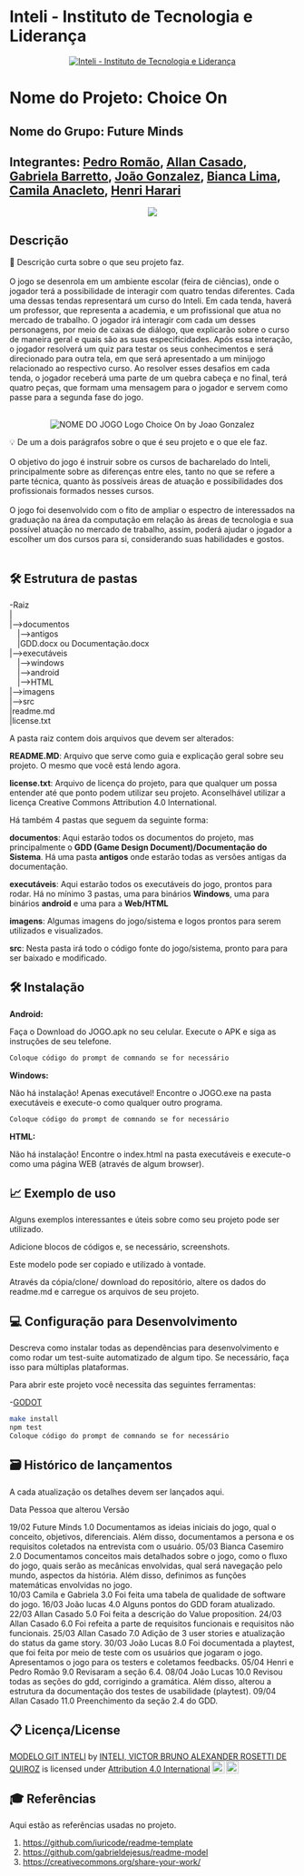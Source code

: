 # Inteli - Instituto de Tecnologia e Liderança 

<p align="center">
<a href= "https://www.inteli.edu.br/"><img src="https://www.inteli.edu.br/wp-content/uploads/2021/08/20172028/marca_1-2.png" alt="Inteli - Instituto de Tecnologia e Liderança" border="0"></a>
</p>

# Nome do Projeto: Choice On

## Nome do Grupo: Future Minds

## Integrantes: <a href="https://www.linkedin.com/in/pedro-romão-734b4920a/">Pedro Romão</a>, <a href="https://www.linkedin.com/in/allan-casado-6339a9177/">Allan Casado</a>, <a href="https://www.linkedin.com/in/victorbarq/">Gabriela Barretto</a>, <a href="https://www.linkedin.com/in/victorbarq/">João Gonzalez</a>, <a href="https://www.linkedin.com/in/victorbarq/">Bianca Lima</a>, <a href="https://www.linkedin.com/in/victorbarq/">Camila Anacleto</a>, <a href="https://www.linkedin.com/in/victorbarq/">Henri Harari</a>

<p align="center">
<img src="https://user-images.githubusercontent.com/99193652/153876844-699982fd-914f-491f-a33e-aa0ad8b4c766.png">


## Descrição

📜 Descrição curta sobre o que seu projeto faz.
<br><br>
O jogo se desenrola em um ambiente escolar (feira de ciências), onde o jogador terá a possibilidade de interagir com quatro tendas diferentes. Cada uma dessas tendas representará um curso do Inteli. Em cada tenda, haverá um professor, que representa a academia, e um profissional que atua no mercado de trabalho. O jogador irá interagir com cada um desses personagens, por meio de caixas de diálogo, que explicarão sobre o curso de maneira geral e quais são as suas especificidades. Após essa interação, o jogador resolverá um quiz para testar os seus conhecimentos e será direcionado para outra tela, em que será apresentado a um minijogo relacionado ao respectivo curso. Ao resolver esses desafios em cada tenda, o jogador receberá uma parte de um quebra cabeça e no final, terá quatro peças, que formam uma mensagem para o jogador e servem como passe para a segunda fase do jogo. 
<br><br>
<p align="center">
<img src="https://github.com/2022M1T4/Projeto1/blob/main/images/Choice%20on.jpeg?raw=true" alt="NOME DO JOGO" border="0">
  Logo Choice On by Joao Gonzalez


💡 De um a dois parágrafos sobre o que é seu projeto e o que ele faz.
<br><br>
O objetivo do jogo é instruir sobre os cursos de bacharelado do Inteli, principalmente sobre as diferenças entre eles, tanto no que se refere a parte técnica, quanto às possíveis áreas de atuação e possibilidades dos profissionais formados nesses cursos. 
<br><br>
O jogo foi desenvolvido com o fito de ampliar o espectro de interessados na graduação na área da computação em relação às áreas de tecnologia e sua possível atuação no mercado de trabalho, assim, poderá ajudar o jogador a escolher um dos cursos para si, considerando suas habilidades e gostos.
<br><br>

## 🛠 Estrutura de pastas

-Raiz<br>
|<br>
|-->documentos<br>
  &emsp;|-->antigos<br>
  &emsp;|GDD.docx ou Documentação.docx<br>
|-->executáveis<br>
  &emsp;|-->windows<br>
  &emsp;|-->android<br>
  &emsp;|-->HTML<br>
|-->imagens<br>
|-->src<br>
|readme.md<br>
|license.txt<br>

A pasta raiz contem dois arquivos que devem ser alterados:

<b>README.MD</b>: Arquivo que serve como guia e explicação geral sobre seu projeto. O mesmo que você está lendo agora.

<b>license.txt</b>: Arquivo de licença do projeto, para que qualquer um possa entender até que ponto podem utilizar seu projeto. Aconselhável utilizar a licença Creative Commons Attribution 4.0 International.

Há também 4 pastas que seguem da seguinte forma:

<b>documentos</b>: Aqui estarão todos os documentos do projeto, mas principalmente o <b>GDD (Game Design Document)/Documentação do Sistema</b>. Há uma pasta <b>antigos</b> onde estarão todas as versões antigas da documentação.

<b>executáveis</b>: Aqui estarão todos os executáveis do jogo, prontos para rodar. Há no mínimo 3 pastas, uma para binários <b>Windows</b>, uma para binários <b>android</b> e uma para a <b>Web/HTML</b>

<b>imagens</b>: Algumas imagens do jogo/sistema e logos prontos para serem utilizados e visualizados.

<b>src</b>: Nesta pasta irá todo o código fonte do jogo/sistema, pronto para para ser baixado e modificado.

## 🛠 Instalação

<b>Android:</b>

Faça o Download do JOGO.apk no seu celular.
Execute o APK e siga as instruções de seu telefone.

```sh
Coloque código do prompt de comnando se for necessário
```

<b>Windows:</b>

Não há instalação! Apenas executável!
Encontre o JOGO.exe na pasta executáveis e execute-o como qualquer outro programa.

```sh
Coloque código do prompt de comnando se for necessário
```

<b>HTML:</b>

Não há instalação!
Encontre o index.html na pasta executáveis e execute-o como uma página WEB (através de algum browser).

## 📈 Exemplo de uso

Alguns exemplos interessantes e úteis sobre como seu projeto pode ser utilizado.

Adicione blocos de códigos e, se necessário, screenshots.

Este modelo pode ser copiado e utilizado à vontade.

Através da cópia/clone/ download do repositório, altere os dados do readme.md e carregue os arquivos de seu projeto.

## 💻 Configuração para Desenvolvimento

Descreva como instalar todas as dependências para desenvolvimento e como rodar um test-suite automatizado de algum tipo. Se necessário, faça isso para múltiplas plataformas.

Para abrir este projeto você necessita das seguintes ferramentas:

-<a href="https://godotengine.org/download">GODOT</a>

```sh
make install
npm test
Coloque código do prompt de comnando se for necessário
```

## 🗃 Histórico de lançamentos

A cada atualização os detalhes devem ser lançados aqui.
  
Data Pessoa que alterou Versão
  
19/02 Future Minds 1.0
Documentamos as ideias iniciais do jogo, qual o conceito, objetivos, diferenciais. Além disso, documentamos a persona e os requisitos coletados na entrevista com o usuário.
05/03 Bianca Casemiro 2.0
Documentamos conceitos mais detalhados sobre o jogo, como o fluxo do jogo, quais serão as mecânicas envolvidas, qual será navegação pelo mundo, aspectos da história. Além disso, definimos as funções matemáticas envolvidas no jogo.  
10/03 Camila e Gabriela 3.0
Foi feita uma tabela de qualidade de software do jogo.
16/03 João lucas  4.0
Alguns pontos do GDD foram atualizado. 
22/03 Allan Casado 5.0
Foi feita a descrição do Value proposition.
24/03 Allan Casado 6.0
Foi refeita a parte de requisitos funcionais e requisitos não funcionais.
25/03 Allan Casado 7.0
Adição de 3 user stories e atualização do status da game story.
30/03 João Lucas 8.0
Foi documentada a playtest, que foi feita por meio de teste com os usuários que jogaram o jogo. Apresentamos o jogo para os testers e coletamos feedbacks.
05/04 Henri e Pedro Romão  9.0
Revisaram a seção 6.4.
08/04 João Lucas 10.0
Revisou todas as seções do gdd, corrigindo a gramática. Além disso, alterou a estrutura da documentação dos testes de usabilidade (playtest).
09/04 Allan Casado 11.0
Preenchimento da seção 2.4 do GDD.



## 📋 Licença/License

<p xmlns:cc="http://creativecommons.org/ns#" xmlns:dct="http://purl.org/dc/terms/"><a property="dct:title" rel="cc:attributionURL" href="https://github.com/Spidus/Teste_Final_1">MODELO GIT INTELI</a> by <a rel="cc:attributionURL dct:creator" property="cc:attributionName" href="https://www.yggbrasil.com.br/vr">INTELI, VICTOR BRUNO ALEXANDER ROSETTI DE QUIROZ</a> is licensed under <a href="http://creativecommons.org/licenses/by/4.0/?ref=chooser-v1" target="_blank" rel="license noopener noreferrer" style="display:inline-block;">Attribution 4.0 International<img style="height:22px!important;margin-left:3px;vertical-align:text-bottom;" src="https://mirrors.creativecommons.org/presskit/icons/cc.svg?ref=chooser-v1"><img style="height:22px!important;margin-left:3px;vertical-align:text-bottom;" src="https://mirrors.creativecommons.org/presskit/icons/by.svg?ref=chooser-v1"></a></p>

## 🎓 Referências

Aqui estão as referências usadas no projeto.

1. <https://github.com/iuricode/readme-template>
2. <https://github.com/gabrieldejesus/readme-model>
3. <https://creativecommons.org/share-your-work/>
